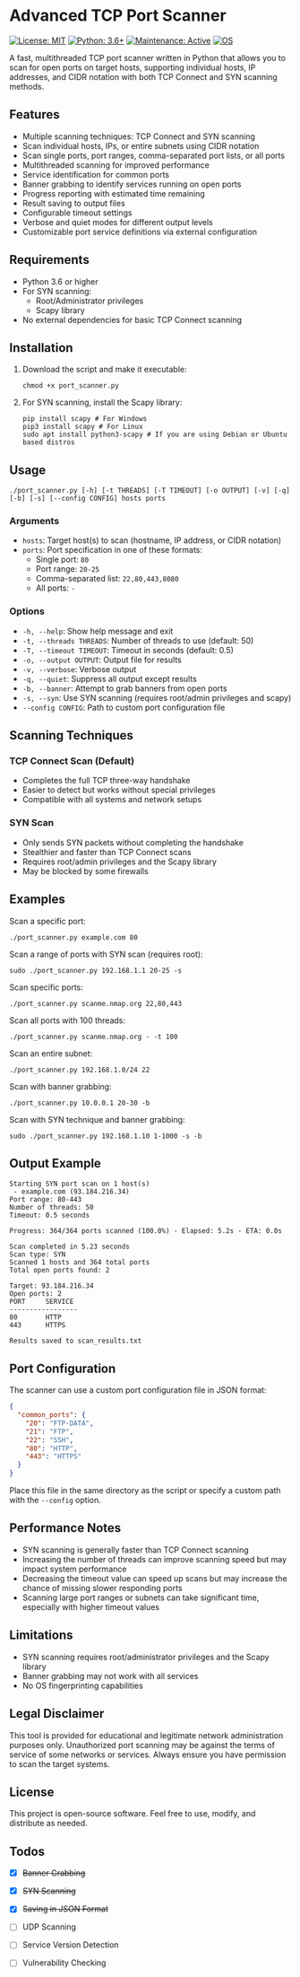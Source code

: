 # Advanced TCP Port Scanner
[![License: MIT](https://img.shields.io/badge/License-MIT-cyan.svg)](https://opensource.org/licenses/MIT)
[![Python: 3.6+](https://img.shields.io/badge/Python-3.6+-blueviolet.svg)](https://www.python.org/downloads/)
[![Maintenance: Active](https://img.shields.io/badge/Maintenance-Active-success.svg)](https://github.com/cihaneray/Python-PortScanner)
[![OS](https://img.shields.io/badge/OS-Linux%20%7C%20WindowsOS-orange.svg)]()

A fast, multithreaded TCP port scanner written in Python that allows you to scan for open ports on target hosts, supporting individual hosts, IP addresses, and CIDR notation with both TCP Connect and SYN scanning methods.

## Features

- Multiple scanning techniques: TCP Connect and SYN scanning
- Scan individual hosts, IPs, or entire subnets using CIDR notation
- Scan single ports, port ranges, comma-separated port lists, or all ports
- Multithreaded scanning for improved performance
- Service identification for common ports
- Banner grabbing to identify services running on open ports
- Progress reporting with estimated time remaining
- Result saving to output files
- Configurable timeout settings
- Verbose and quiet modes for different output levels
- Customizable port service definitions via external configuration

## Requirements

- Python 3.6 or higher
- For SYN scanning:
  - Root/Administrator privileges
  - Scapy library
- No external dependencies for basic TCP Connect scanning

## Installation

1. Download the script and make it executable:
   ```shell
   chmod +x port_scanner.py
   ```

2. For SYN scanning, install the Scapy library:
   ```shell
   pip install scapy # For Windows
   pip3 install scapy # For Linux
   sudo apt install python3-scapy # If you are using Debian or Ubuntu based distros
   ```

## Usage

```
./port_scanner.py [-h] [-t THREADS] [-T TIMEOUT] [-o OUTPUT] [-v] [-q] [-b] [-s] [--config CONFIG] hosts ports
```

### Arguments

- `hosts`: Target host(s) to scan (hostname, IP address, or CIDR notation)
- `ports`: Port specification in one of these formats:
  - Single port: `80`
  - Port range: `20-25`
  - Comma-separated list: `22,80,443,8080`
  - All ports: `-`

### Options

- `-h, --help`: Show help message and exit
- `-t, --threads THREADS`: Number of threads to use (default: 50)
- `-T, --timeout TIMEOUT`: Timeout in seconds (default: 0.5)
- `-o, --output OUTPUT`: Output file for results
- `-v, --verbose`: Verbose output
- `-q, --quiet`: Suppress all output except results
- `-b, --banner`: Attempt to grab banners from open ports
- `-s, --syn`: Use SYN scanning (requires root/admin privileges and scapy)
- `--config CONFIG`: Path to custom port configuration file

## Scanning Techniques

### TCP Connect Scan (Default)
- Completes the full TCP three-way handshake
- Easier to detect but works without special privileges
- Compatible with all systems and network setups

### SYN Scan
- Only sends SYN packets without completing the handshake
- Stealthier and faster than TCP Connect scans
- Requires root/admin privileges and the Scapy library
- May be blocked by some firewalls

## Examples

Scan a specific port:
```shell
./port_scanner.py example.com 80
```

Scan a range of ports with SYN scan (requires root):
```shell
sudo ./port_scanner.py 192.168.1.1 20-25 -s
```

Scan specific ports:
```shell
./port_scanner.py scanme.nmap.org 22,80,443
```

Scan all ports with 100 threads:
```shell
./port_scanner.py scanme.nmap.org - -t 100
```

Scan an entire subnet:
```shell
./port_scanner.py 192.168.1.0/24 22
```

Scan with banner grabbing:
```shell
./port_scanner.py 10.0.0.1 20-30 -b
```

Scan with SYN technique and banner grabbing:
```shell
sudo ./port_scanner.py 192.168.1.10 1-1000 -s -b
```

## Output Example

```
Starting SYN port scan on 1 host(s)
 - example.com (93.184.216.34)
Port range: 80-443
Number of threads: 50
Timeout: 0.5 seconds

Progress: 364/364 ports scanned (100.0%) - Elapsed: 5.2s - ETA: 0.0s

Scan completed in 5.23 seconds
Scan type: SYN
Scanned 1 hosts and 364 total ports
Total open ports found: 2

Target: 93.184.216.34
Open ports: 2
PORT     SERVICE
-----------------
80       HTTP
443      HTTPS

Results saved to scan_results.txt
```

## Port Configuration

The scanner can use a custom port configuration file in JSON format:

```json
{
  "common_ports": {
    "20": "FTP-DATA",
    "21": "FTP",
    "22": "SSH",
    "80": "HTTP",
    "443": "HTTPS"
  }
}
```

Place this file in the same directory as the script or specify a custom path with the `--config` option.

## Performance Notes

- SYN scanning is generally faster than TCP Connect scanning
- Increasing the number of threads can improve scanning speed but may impact system performance
- Decreasing the timeout value can speed up scans but may increase the chance of missing slower responding ports
- Scanning large port ranges or subnets can take significant time, especially with higher timeout values

## Limitations

- SYN scanning requires root/administrator privileges and the Scapy library
- Banner grabbing may not work with all services
- No OS fingerprinting capabilities

## Legal Disclaimer

This tool is provided for educational and legitimate network administration purposes only. Unauthorized port scanning may be against the terms of service of some networks or services. Always ensure you have permission to scan the target systems.

## License

This project is open-source software. Feel free to use, modify, and distribute as needed.

## Todos

- [X] ~~Banner Grabbing~~
- [X] ~~SYN Scanning~~
- [X] ~~Saving in JSON Format~~
- [ ] UDP Scanning
- [ ] Service Version Detection
- [ ] Vulnerability Checking

